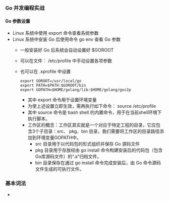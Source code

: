 ### Go 并发编程实战

#### Go 参数设置

+   Linux 系统中使用 export 命令查看系统参数
+   Linux 系统中安装 Go 后使用命令 go env 查看 Go 参数
    -   一般安装好 Go 后系统会自动设置好 $GOROOT
    -   可以在文件： /etc/profile 中手动设置各项参数
    -   也可以在 .xprofile 中设置

            export GOROOT=/usr/local/go
            export PATH=$PATH:$GOROOT/bin
            export GOPATH=$HOME/golang/lib:$HOME/golang/goc2p

        +   其中 export 命令用于设置环境变量
        +   为使上述设置立即生效，需再执行如下命令： source /etc/profile
        +   其中 source 命令是 bash shell 的内置命令，用于在当前shell环境下执行脚本。
        +   工作区的概念：工作区其实就是一个对应于特定工程的目录，它应包含3个子目录：src、 pkg、bin 目录，我们需要将工作区的目录路径添加到环境变量GOPATH中。
            -   src 目录用于以代码包的形式组织并保存 Go 源码文件
            -   pkg 目录用于存放经由 go install 命令构建安装后的代码包（包含Go库源码文件）的“.a”归档文件。
            -   bin 目录保存在通过 go install 命令完成安装后，由 Go 命令源码文件生成的可执行文件。

### 基本词法

+   
